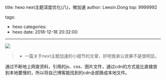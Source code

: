 title: hexo next主题深度优化(八)，微加速
author: Leesin.Dong
top: 9999992

tags:
  - hexo
categories:
  - hexo
date: 2018-12-18 20:32:00
---
![](https://youzi-1257702325.cos.ap-beijing.myqcloud.com/%E6%9F%9A%E5%AD%90/15440640487814.jpg)
> * 一篇关于next主题加速的小细节的文章，好吧我承认效果不是很明显。

<!--more-->
通过不断地上网查资料，引用的js、css、图片文件，通过cdn的方式是比直接放到本地要慢的，所以将自己博客能找到的cdn全部换成本地文件。